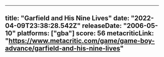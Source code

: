 
---
title: "Garfield and His Nine Lives"
date: "2022-04-09T23:38:28.542Z"
releaseDate: "2006-05-10"
platforms: ["gba"]
score: 56
metacriticLink: "https://www.metacritic.com/game/game-boy-advance/garfield-and-his-nine-lives"
---
